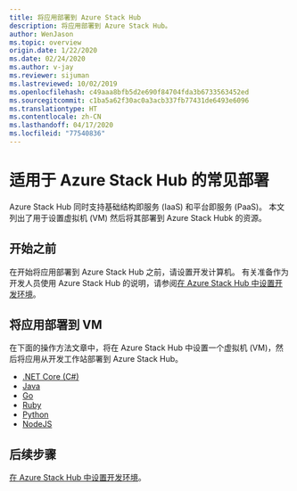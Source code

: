 ```yaml
---
title: 将应用部署到 Azure Stack Hub
description: 将应用部署到 Azure Stack Hub。
author: WenJason
ms.topic: overview
origin.date: 1/22/2020
ms.date: 02/24/2020
ms.author: v-jay
ms.reviewer: sijuman
ms.lastreviewed: 10/02/2019
ms.openlocfilehash: c49aaa8bfb5d2e690f84704fda3b6733563452ed
ms.sourcegitcommit: c1ba5a62f30ac0a3acb337fb77431de6493e6096
ms.translationtype: HT
ms.contentlocale: zh-CN
ms.lasthandoff: 04/17/2020
ms.locfileid: "77540836"
---
```

# <a name="common-deployments-for-azure-stack-hub"></a>适用于 Azure Stack Hub 的常见部署

Azure Stack Hub 同时支持基础结构即服务 (IaaS) 和平台即服务 (PaaS)。 本文列出了用于设置虚拟机 (VM) 然后将其部署到 Azure Stack Hubk 的资源。

## <a name="before-you-begin"></a>开始之前

在开始将应用部署到 Azure Stack Hub 之前，请设置开发计算机。 有关准备作为开发人员使用 Azure Stack Hub 的说明，请参阅[在 Azure Stack Hub 中设置开发环境](azure-stack-dev-start.md)。

## <a name="deploy-an-app-to-a-vm"></a>将应用部署到 VM

在下面的操作方法文章中，将在 Azure Stack Hub 中设置一个虚拟机 (VM)，然后将应用从开发工作站部署到 Azure Stack Hub。

- [.NET Core (C#)](azure-stack-dev-start-howto-vm-dotnet.md)
- [Java](azure-stack-dev-start-howto-vm-java.md)
- [Go](azure-stack-dev-start-howto-vm-go.md)
- [Ruby](azure-stack-dev-start-howto-vm-ruby.md)
- [Python](azure-stack-dev-start-howto-vm-python.md)
- [NodeJS](azure-stack-dev-start-howto-vm-nodejs.md)

## <a name="next-steps"></a>后续步骤

[在 Azure Stack Hub 中设置开发环境](azure-stack-dev-start.md)。
